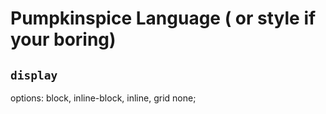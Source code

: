 # Pumpkinspice Language ( or style if your boring)

## `display`
options:
block,
inline-block,
inline,
grid
none;
